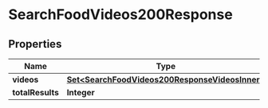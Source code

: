 

# SearchFoodVideos200Response



## Properties

| Name | Type | Description | Notes |
|------------ | ------------- | ------------- | -------------|
|**videos** | [**Set&lt;SearchFoodVideos200ResponseVideosInner&gt;**](SearchFoodVideos200ResponseVideosInner.md) |  |  |
|**totalResults** | **Integer** |  |  |



